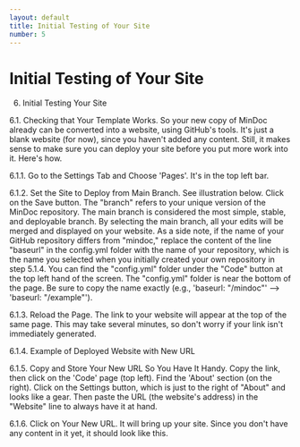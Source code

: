 ```yaml
---
layout: default
title: Initial Testing of Your Site
number: 5
---
```


# Initial Testing of Your Site

6. Initial Testing Your Site

6.1. Checking that Your Template Works. So your new copy of MinDoc
already can be converted into a website, using GitHub's tools. It's just
a blank website (for now), since you haven't added any content. Still,
it makes sense to make sure you can deploy your site before you put more
work into it. Here's how.

6.1.1. Go to the Settings Tab and Choose 'Pages'. It's in the top left
bar.

6.1.2. Set the Site to Deploy from Main Branch. See illustration below.
Click on the Save button. The \"branch" refers to your unique version of
the MinDoc repository. The main branch is considered the most simple,
stable, and deployable branch. By selecting the main branch, all your
edits will be merged and displayed on your website. As a side note, if
the name of your GitHub repository differs from \"mindoc,\" replace the
content of the line \"baseurl\" in the config.yml folder with the name
of your repository, which is the name you selected when you initially
created your own repository in step 5.1.4. You can find the "config.yml"
folder under the "Code" button at the top left hand of the screen. The
"config.yml" folder is near the bottom of the page. Be sure to copy the
name exactly (e.g., \'baseurl: \"/mindoc\"\' \--\> \'baseurl:
\"/example\"\').



6.1.3. Reload the Page. The link to your website will appear at the top
of the same page. This may take several minutes, so don't worry if your
link isn't immediately generated.

6.1.4. Example of Deployed Website with New URL


6.1.5. Copy and Store Your New URL So You Have It Handy. Copy the link,
then click on the 'Code' page (top left). Find the 'About' section (on
the right). Click on the Settings button, which is just to the right of
"About" and looks like a gear. Then paste the URL (the website's
address) in the "Website" line to always have it at hand.

6.1.6. Click on Your New URL. It will bring up your site. Since you
don't have any content in it yet, it should look like this.


